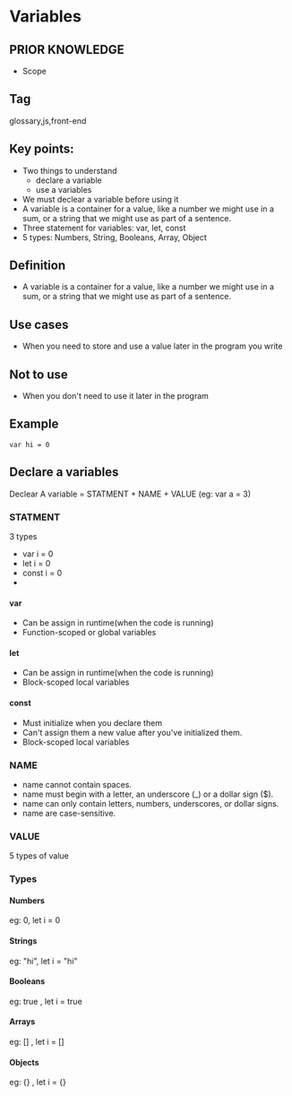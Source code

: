 # Variables

## PRIOR KNOWLEDGE
- Scope

## Tag
glossary,js,front-end

## Key points:

- Two things to understand
  - declare a variable 
  - use a variables
- We must declear a variable before using it 
- A variable is a container for a value, like a number we might use in a sum, or a string that we might use as part of a sentence.
- Three statement for variables: var, let, const
- 5 types:  Numbers, String, Booleans, Array, Object


## Definition
- A variable is a container for a value, like a number we might use in a sum, or a string that we might use as part of a sentence.

## Use cases
- When you need to store and use a value later in the program you write

## Not to use 
- When you don't need to use it later in the program

## Example
```
var hi = 0
```
## Declare a variables
Declear A variable = STATMENT + NAME + VALUE (eg: var a = 3)

### STATMENT
3 types
- var i = 0 
- let i = 0
- const i = 0
- 
#### var
- Can be assign in runtime(when the code is running)
- Function-scoped or global variables
  
#### let 
- Can be assign in runtime(when the code is running)
- Block-scoped local variables

#### const
- Must initialize when you declare them
- Can't assign them a new value after you've initialized them.
- Block-scoped local variables

### NAME
- name cannot contain spaces.
- name must begin with a letter, an underscore (_) or a dollar sign ($).
- name can only contain letters, numbers, underscores, or dollar signs.
- name are case-sensitive.

### VALUE 
5 types of value 
### Types
#### Numbers
eg: 0, let i = 0

#### Strings
eg: "hi", let i = "hi"


#### Booleans
eg: true , let i = true

#### Arrays
eg: [] , let i = []

#### Objects

eg: {} , let i = {}
